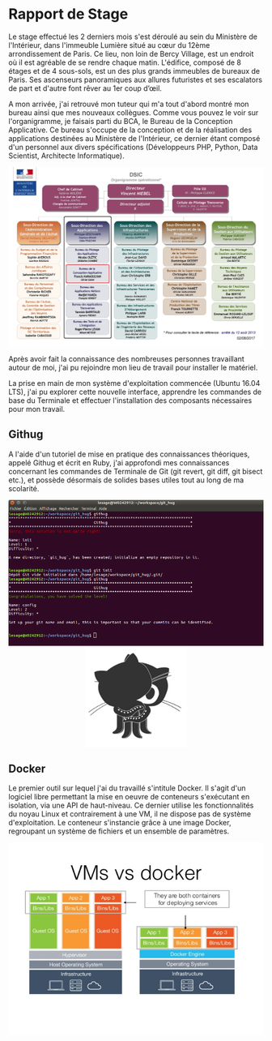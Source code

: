 # [](#header-1)Rapport de Stage

Le stage effectué les 2 derniers mois s'est déroulé au sein du Ministère de l'Intérieur, dans l'immeuble Lumière situé au cœur du 12ème arrondissement de Paris. Ce lieu, non loin de Bercy Village, est un endroit où il est agréable de se rendre chaque matin. L'édifice, composé de 8 étages et de 4 sous-sols, est un des plus grands immeubles de bureaux de Paris. Ses ascenseurs panoramiques aux allures futuristes et ses escalators de part et d'autre font rêver au 1er coup d’œil. 
  
A mon arrivée, j'ai retrouvé mon tuteur qui m'a tout d'abord montré mon bureau ainsi que mes nouveaux collègues. Comme vous pouvez le voir sur l'organigramme, je faisais parti du BCA, le Bureau de la Conception Applicative. 
Ce bureau s'occupe de la conception et de la réalisation des applications destinées au Ministère de l'Intérieur, ce dernier étant composé d'un personnel aux divers spécifications (Développeurs PHP, Python, Data Scientist, Architecte Informatique).  
  
 
  <img src="DSIC Organigramme.jpg" alt="Organigramme" style="width: 800px; display: block; margin: auto"/>
  
Après avoir fait la connaissance des nombreuses personnes travaillant autour de moi, j'ai pu rejoindre mon lieu de travail pour installer le matériel. 

La prise en main de mon système d'exploitation commencée (Ubuntu 16.04 LTS), j'ai pu explorer cette nouvelle interface, apprendre les commandes de base du Terminale et effectuer l'installation des composants nécessaires pour mon travail. 


## [](#header-2)Githug

A l'aide d'un tutoriel de mise en pratique des connaissances théoriques, appelé Githug et écrit en Ruby, j'ai approfondi mes connaissances concernant les commandes de Terminale de Git (git revert, git diff, git bisect etc.), et possède désormais de solides bases utiles tout au long de ma scolarité.

  <img src="Githug Screenshot.png" alt="Githug Screenshot" style="width: 600px; display: block; margin: auto"/>
  <img src="Githug-Logo.jpg" alt="Githug Screenshot" style="width: 200px; display: block; margin: auto"/>


## [](#header-2)Docker

Le premier outil sur lequel j'ai du travaillé s'intitule Docker. Il s'agit d'un logiciel libre permettant la mise en oeuvre de conteneurs s'exécutant en isolation, via une API de haut-niveau. Ce dernier utilise les fonctionnalités du noyau Linux et contrairement à une VM, il ne dispose pas de système d'exploitation. Le conteneur s'instancie grâce à une image Docker, regroupant un système de fichiers et un ensemble de paramètres. 

  <img src="VMS-Docker.jpg" alt="VMS vs Docker" style="width: 800px; display: block; margin: auto"/>
